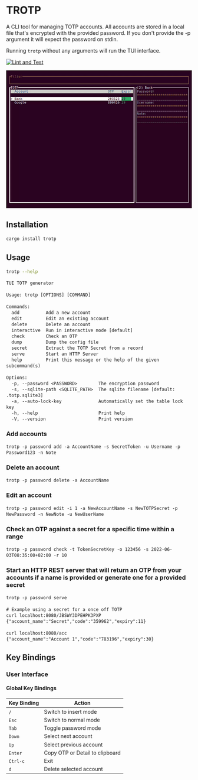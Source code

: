 # TROTP

A CLI tool for managing TOTP accounts.
All accounts are stored in a local file that's encrypted with the provided password.
If you don't provide the -p argument it will expect the password on stdin.

Running `trotp` without any arguments will run the TUI interface.

[![Lint and Test](https://github.com/Krakaw/TOTP/actions/workflows/test.yml/badge.svg)](https://github.com/Krakaw/TOTP/actions/workflows/test.yml)

![](demo/demo.gif)

## Installation

```bash
cargo install trotp
```
## Usage

```bash
trotp --help
```

```
TUI TOTP generator

Usage: trotp [OPTIONS] [COMMAND]

Commands:
  add          Add a new account
  edit         Edit an existing account
  delete       Delete an account
  interactive  Run in interactive mode [default]
  check        Check an OTP
  dump         Dump the config file
  secret       Extract the TOTP Secret from a record
  serve        Start an HTTP Server
  help         Print this message or the help of the given subcommand(s)

Options:
  -p, --password <PASSWORD>        The encryption password
  -s, --sqlite-path <SQLITE_PATH>  The sqlite filename [default: .totp.sqlite3]
  -a, --auto-lock-key              Automatically set the table lock key
  -h, --help                       Print help
  -V, --version                    Print version
```

### Add accounts

    trotp -p password add -a AccountName -s SecretToken -u Username -p Password123 -n Note

### Delete an account

    trotp -p password delete -a AccountName

### Edit an account

    trotp -p password edit -i 1 -a NewAccountName -s NewTOTPSecret -p NewPassword -n NewNote -u NewUserName

### Check an OTP against a secret for a specific time within a range

    trotp -p password check -t TokenSecretKey -o 123456 -s 2022-06-03T08:35:00+02:00 -r 10  

### Start an HTTP REST server that will return an OTP from your accounts if a name is provided or generate one for a provided secret

    trotp -p password serve

    # Example using a secret for a once off TOTP
    curl localhost:8080/JBSWY3DPEHPK3PXP
    {"account_name":"Secret","code":"359962","expiry":11}

    curl localhost:8080/acc
    {"account_name":"Account 1","code":"783196","expiry":30}

## Key Bindings

### User Interface

#### Global Key Bindings
| Key Binding | Action                          |
|-------------|---------------------------------|
| `/`         | Switch to insert mode           |
| `Esc`       | Switch to normal mode           |
| `Tab`       | Toggle password mode            |
| `Down`      | Select next account             |
| `Up`        | Select previous account         |
| `Enter`     | Copy OTP or Detail to clipboard |
| `Ctrl-c`    | Exit                            |
| `d`         | Delete selected account         |
